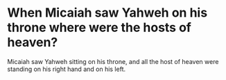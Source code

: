 # When Micaiah saw Yahweh on his throne where were the hosts of heaven?

Micaiah saw Yahweh sitting on his throne, and all the host of heaven were standing on his right hand and on his left.

